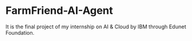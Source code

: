 # FarmFriend-AI-Agent
It is the final project of my internship on AI &amp; Cloud by IBM through Edunet Foundation.
